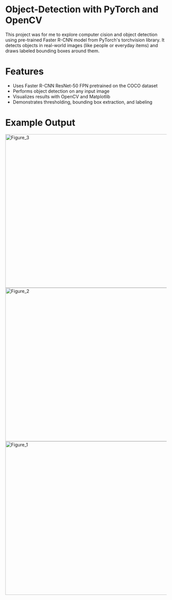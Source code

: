 # Object-Detection with PyTorch and OpenCV
This project was for me to explore computer cision and object detection using pre-trained Faster R-CNN model from PyTorch's torchvision library. It detects objects in real-world images (like people or everyday items) and draws labeled bounding boxes around them.

# Features
- Uses Faster R-CNN ResNet-50 FPN pretrained on the COCO dataset
- Performs object detection on any input image
- Visualizes results with OpenCV and Matplotlib
- Demonstrates thresholding, bounding box extraction, and labeling

# Example Output
<img width="640" height="480" alt="Figure_3" src="https://github.com/user-attachments/assets/b4a8bc37-0dd0-4cca-8d3d-66a3a2495bb6" />

<img width="640" height="480" alt="Figure_2" src="https://github.com/user-attachments/assets/04e18994-0952-4fd8-b2d0-747cabdf94c9" />

<img width="640" height="480" alt="Figure_1" src="https://github.com/user-attachments/assets/9c4bf6d5-2810-4544-a025-b79f84e473ae" />
